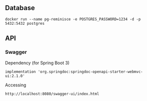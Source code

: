 ## Database
```
docker run --name pg-reminisce -e POSTGRES_PASSWORD=1234 -d -p 5432:5432 postgres
```

## API

### Swagger
Dependency (for Spring Boot 3)
```
implementation 'org.springdoc:springdoc-openapi-starter-webmvc-ui:2.1.0'
```

Accessing
```
http://localhost:8080/swagger-ui/index.html
```